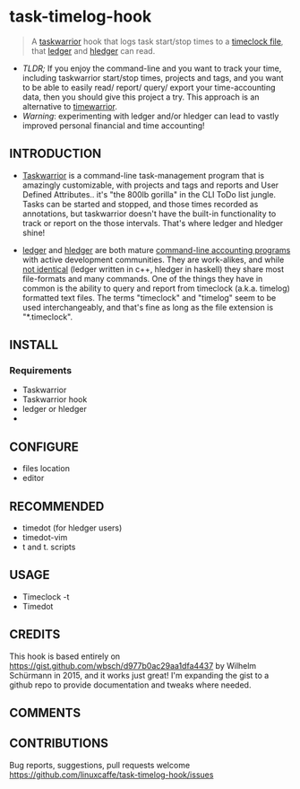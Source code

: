 # task-timelog-hook
> A [taskwarrior](https://taskwarrior.org) hook that logs task start/stop times to a [timeclock file](https://hledger.org/hledger.html#timeclock-format), that [ledger](https://ledger-cli.org) and [hledger](https://hledger.org) can read. 

- _TLDR;_ If you enjoy the command-line and you want to track your time, including taskwarrior start/stop times, projects and tags, and you want to be able to easily read/ report/ query/ export your time-accounting data, then you should give this project a try. This approach is an alternative to [timewarrior](http://timewarrior.net). 
- _Warning_: experimenting with ledger and/or hledger can lead to vastly improved personal financial and time accounting! 

## INTRODUCTION

- [Taskwarrior](https://taskwarrior.org) is a command-line task-management program that is amazingly customizable, with projects and tags and reports and User Defined Attributes.. it's "the 800lb gorilla" in the CLI ToDo list jungle. Tasks can be started and stopped, and those times recorded as annotations, but taskwarrior doesn't have the built-in functionality to track or report on the those intervals. That's where ledger and hledger shine! 

- [ledger](https://ledger-cli.org) and [hledger](https://hledger.org) are both mature [command-line accounting programs](http://plaintextaccounting.org) with active development communities. They are work-alikes, and while [not identical](https://hledger.org/faq.html#how-is-hledger-different-from-ledger-) (ledger written in c++, hledger in haskell) they share most file-formats and many commands. One of the things they have in common is the ability to query and report from timeclock (a.k.a. timelog) formatted text files. The terms "timeclock" and "timelog" seem to be used interchangeably, and that's fine as long as the file extension is "*.timeclock". 

## INSTALL 
### Requirements
- Taskwarrior
- Taskwarrior hook
- ledger or hledger 
- 
## CONFIGURE
* files location
* editor

## RECOMMENDED
- timedot (for hledger users)
- timedot-vim
- t and t. scripts

## USAGE
- Timeclock
-t 
- Timedot

## CREDITS

This hook is based entirely on https://gist.github.com/wbsch/d977b0ac29aa1dfa4437 by Wilhelm Schürmann in 2015, and it works just great! I'm expanding the gist to a github repo to provide documentation and tweaks where needed.

## COMMENTS
## CONTRIBUTIONS
Bug reports, suggestions, pull requests welcome https://github.com/linuxcaffe/task-timelog-hook/issues

